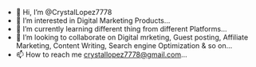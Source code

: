 - 👋 Hi, I’m @CrystalLopez7778
- 👀 I’m interested in Digital Marketing Products...
- 🌱 I’m currently learning different thing from different Platforms...
- 💞️ I’m looking to collaborate on Digital mrketing, Guest posting, Affiliate Marketing, Content Writing, Search engine Optimization & so on...
- 📫 How to reach me crystallopez7778@gmail.com...

<!---
CrystalLopez7778/CrystalLopez7778 is a ✨ special ✨ repository because its `README.md` (this file) appears on your GitHub profile.
You can click the Preview link to take a look at your changes.
--->
